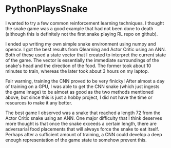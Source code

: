 # PythonPlaysSnake
I wanted to try a few common reinforcement learning techniques. I thought the snake game was a good example that had not been done to death (although this is definitely not the first snake playing RL repo on github). 

I ended up writing my own simple snake environment using numpy and opencv. I got the best results from Qlearning and Actor Critic using an ANN. Both of these used a state vector that I created to interpret the current state of the game. The vector is essentially the immediate surroundings of the snake's head and the direction of the food. The former took about 10 minutes to train, whereas the later took about 3 hours on my laptop.

Fair warning, training the CNN proved to be very finicky! After almost a day of training on a GPU, I was able to get the CNN snake (which just ingests the game image) to be almost as good as the two methods mentioned above, but since this is just a hobby project, I did not have the time or resources to make it any better. 

The best game I observed was a snake that reached a length 72 from the Actor Critic snake using an ANN. One major difficulty that I think deserves more thought is that once the snake exceeds a certain length, there are adversarial food placements that will always force the snake to eat itself. Perhaps after a sufficient amount of training, a CNN could develop a deep enough representation of the game state to somehow prevent this.
